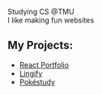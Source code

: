 Studying CS @TMU<br>
I like making fun websites
## My Projects:
- [React Portfolio](https://mattp532.github.io/react-portfolio/)
- [Lingify](https://mattp532.github.io/Lingify/)
- [Pokéstudy](https://mattp532.github.io/PokeStudy/)

<!--
**mattp532/mattp532** is a ✨ _special_ ✨ repository because its `README.md` (this file) appears on your GitHub profile.

Here are some ideas to get you started:

- 🔭 I’m currently working on ...
- 🌱 I’m currently learning ...
- 👯 I’m looking to collaborate on ...
- 🤔 I’m looking for help with ...
- 💬 Ask me about ...
- 📫 How to reach me: ...
- 😄 Pronouns: ...
- ⚡ Fun fact: ...
-->
